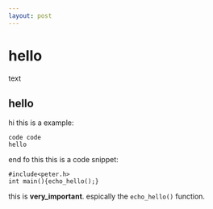 ```yaml
---
layout: post
---
```


# hello 
text

## hello
hi this is a example:

    code code
    hello

end fo this 
this is a code snippet:

    #include<peter.h>
    int main(){echo_hello();}

this is __very_important__. espically the `echo_hello()` function.
